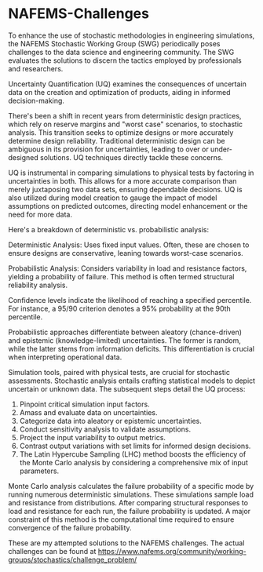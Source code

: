 # NAFEMS-Challenges
To enhance the use of stochastic methodologies in engineering simulations, the NAFEMS Stochastic Working Group (SWG) periodically poses challenges to the data science and engineering community. The SWG evaluates the solutions to discern the tactics employed by professionals and researchers.

Uncertainty Quantification (UQ) examines the consequences of uncertain data on the creation and optimization of products, aiding in informed decision-making.

There's been a shift in recent years from deterministic design practices, which rely on reserve margins and "worst case" scenarios, to stochastic analysis. This transition seeks to optimize designs or more accurately determine design reliability. Traditional deterministic design can be ambiguous in its provision for uncertainties, leading to over or under-designed solutions. UQ techniques directly tackle these concerns.

UQ is instrumental in comparing simulations to physical tests by factoring in uncertainties in both. This allows for a more accurate comparison than merely juxtaposing two data sets, ensuring dependable decisions. UQ is also utilized during model creation to gauge the impact of model assumptions on predicted outcomes, directing model enhancement or the need for more data.

Here's a breakdown of deterministic vs. probabilistic analysis:

Deterministic Analysis: Uses fixed input values. Often, these are chosen to ensure designs are conservative, leaning towards worst-case scenarios.

Probabilistic Analysis: Considers variability in load and resistance factors, yielding a probability of failure. This method is often termed structural reliability analysis.

Confidence levels indicate the likelihood of reaching a specified percentile. For instance, a 95/90 criterion denotes a 95% probability at the 90th percentile.

Probabilistic approaches differentiate between aleatory (chance-driven) and epistemic (knowledge-limited) uncertainties. The former is random, while the latter stems from information deficits. This differentiation is crucial when interpreting operational data.

Simulation tools, paired with physical tests, are crucial for stochastic assessments. Stochastic analysis entails crafting statistical models to depict uncertain or unknown data. The subsequent steps detail the UQ process:

1. Pinpoint critical simulation input factors.
2. Amass and evaluate data on uncertainties.
3. Categorize data into aleatory or epistemic uncertainties.
4. Conduct sensitivity analysis to validate assumptions.
5. Project the input variability to output metrics.
6. Contrast output variations with set limits for informed design decisions.
7. The Latin Hypercube Sampling (LHC) method boosts the efficiency of the Monte Carlo analysis by considering a comprehensive mix of input parameters.

Monte Carlo analysis calculates the failure probability of a specific mode by running numerous deterministic simulations. These simulations sample load and resistance from distributions. After comparing structural responses to load and resistance for each run, the failure probability is updated. A major constraint of this method is the computational time required to ensure convergence of the failure probability.

These are my attempted solutions to the NAFEMS challenges. The actual challenges can be found at https://www.nafems.org/community/working-groups/stochastics/challenge_problem/
